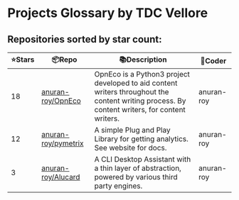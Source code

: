 # Projects Glossary by TDC Vellore

## Repositories sorted by star count:

| ⭐️Stars   | 📦Repo    | 📚Description | 🤹Coder
| --------- | ----------- | -------------- | -------------- |
| 18 | [anuran-roy/OpnEco](https://github.com/anuran-roy/OpnEco) | OpnEco is a Python3 project developed to aid content writers throughout the content writing process. By content writers, for content writers. | anuran-roy |
| 12 | [anuran-roy/pymetrix](https://github.com/anuran-roy/pymetrix) | A simple Plug and Play Library for getting analytics. See website for docs. | anuran-roy |
| 3 | [anuran-roy/Alucard](https://github.com/anuran-roy/Alucard) | A CLI Desktop Assistant with a thin layer of abstraction, powered by various third party engines.  | anuran-roy |
